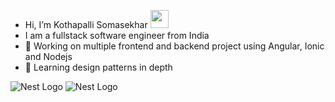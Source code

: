- Hi, I’m Kothapalli Somasekhar <img src="https://github.com/TheDudeThatCode/TheDudeThatCode/blob/master/Assets/Hi.gif" width="29px">
- I am a fullstack software engineer from India
- 🔭 Working on multiple frontend and backend project using Angular, Ionic and Nodejs
- 🌱 Learning design patterns in depth

<img src="https://github-readme-stats.vercel.app/api/top-langs/?username=Somasekhar1712" alt="Nest Logo" />
<img src="[https://github-readme-stats.vercel.app/api/top-langs/?username=Somasekhar1712](https://hits.seeyoufarm.com/api/count/incr/badge.svg?url=https%3A%2F%2Fgithub.com%2FSomasekhar17121212%2Fhit-counter)" alt="Nest Logo" />
